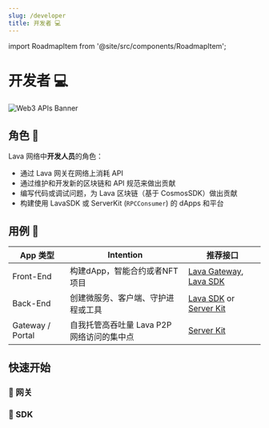 ```yaml
---
slug: /developer
title: 开发者 💻
---
```


import RoadmapItem from '@site/src/components/RoadmapItem';

# 开发者 💻

![Web3 APIs Banner](/img/banner/Web3-APIs-80ba1f766f734b558f0b6d6bff488630.jpg)

## 角色 👤

Lava 网络中**开发人员**的角色：
- 通过 Lava 网关在网络上消耗 API
- 通过维护和开发新的区块链和 API 规范来做出贡献
- 编写代码或调试问题，为 Lava 区块链（基于 CosmosSDK）做出贡献
- 构建使用 LavaSDK 或 ServerKit (`RPCConsumer`) 的 dApps 和平台


## 用例 🧩

| App 类型           | Intention                         | 推荐接口                                |
|------------------|------------------------------------|----------------------------------------|
| Front-End        | 构建dApp，智能合约或者NFT项目          | [Lava Gateway](/gateway-access), [Lava SDK](/access-sdk)   |
| Back-End         | 创建微服务、客户端、守护进程或工具        | [Lava SDK](/access-sdk)  or [Server Kit](/access-server-kit) |
 Gateway / Portal | 自我托管高吞吐量 Lava P2P 网络访问的集中点 | [Server Kit](/access-server-kit)                      

## 快速开始


### 🌋 网关

[<RoadmapItem icon="⚡" title="Get Started Right Away!" description="create an account"/>](https://gateway.lavanet.xyz/)

[<RoadmapItem icon="🎥📜" title="Check out our Getting Started Guide" description="watch helpful video / read resources"/>](/gateway-getting-started)

### 🌋 SDK 


[<RoadmapItem icon="🎥📜" title="Check out our Getting Started Guide" description="get a step-by-step walk-thru"/>](/sdk-getting-started)

[<RoadmapItem icon="⚡🔌" title="Learn about our Integrations" description="Learn about our SDK integrations for viem, cosmjs, Ethersjs, etc."/>](/sdk-integrations)
